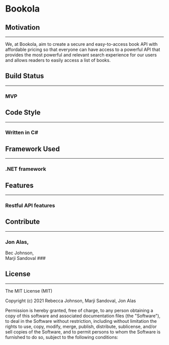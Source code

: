 # Bookola #

## Motivation ##
---
We, at Bookola, aim to create a secure and easy-to-access book API with affordable pricing so that everyone can have access to a powerful API that provides the most powerful and relevant search experience for our users and allows readers to easily access a list of books.

## Build Status ##  
---
### MVP ###

## Code Style ##  
---
### Written in C# ###

## Framework Used ##  
---
### .NET framework ###  

## Features ##  
---
### Restful API features ###

## Contribute
---
### Jon Alas,    
Bec Johnson,  
Marji Sandoval ###

## License ##
---
The MIT License (MIT)

Copyright (c) 2021 Rebecca Johnson, Marji Sandoval, Jon Alas

Permission is hereby granted, free of charge, to any person obtaining a copy of this software and associated documentation files (the "Software"), to deal in the Software without restriction, including without limitation the rights to use, copy, modify, merge, publish, distribute, sublicense, and/or sell copies of the Software, and to permit persons to whom the Software is furnished to do so, subject to the following conditions:
